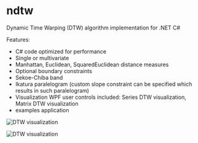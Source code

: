 ndtw
====

Dynamic Time Warping (DTW) algorithm implementation for .NET C#

Features:

* C# code optimized for performance
* Single or multivariate
* Manhattan, Euclidean, SquaredEuclidean distance measures
* Optional boundary constraints
* Sekoe-Chiba band
* Ikatura paralelogram (custom slope constraint can be specified which results in such paralelogram)
* Visualization WPF user controls included: Series DTW visualization, Matrix DTW visualization
* examples application 

![DTW visualization](https://github.com/doblak/ndtw/raw/master/wiki/visualization-series.png)

![DTW visualization](https://github.com/doblak/ndtw/raw/master/wiki/visualization-matrix.png)